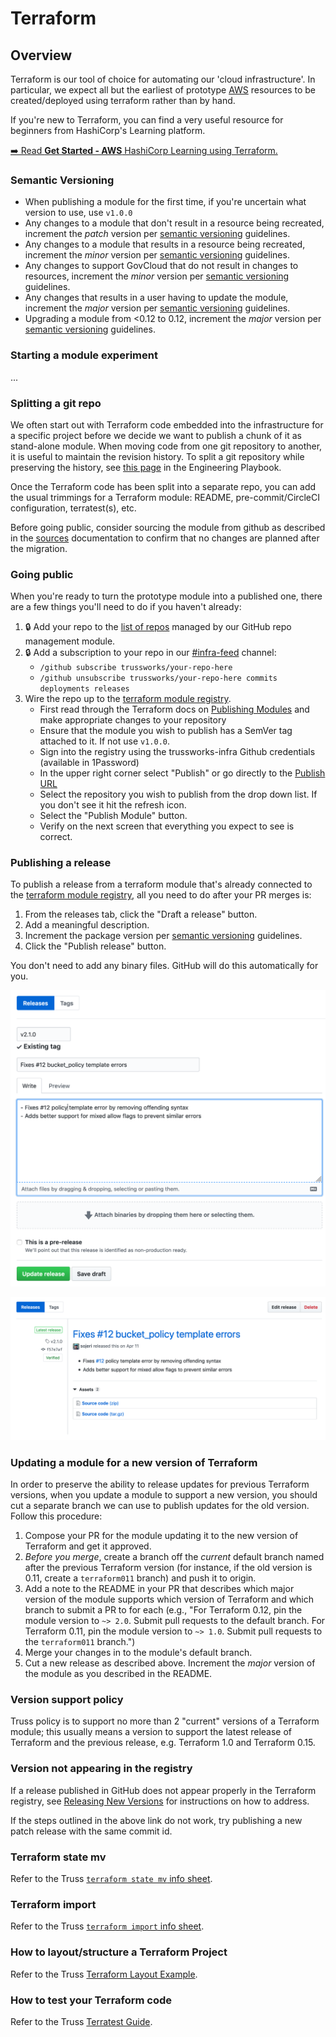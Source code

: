 # Terraform

## Overview

Terraform is our tool of choice for automating our 'cloud infrastructure'. In particular, we expect all but the earliest of prototype [AWS](../aws/README.md) resources to be created/deployed using terraform rather than by hand.

If you're new to Terraform, you can find a very useful resource for beginners
from HashiCorp's Learning platform.

[➡️  Read **Get Started - AWS** HashiCorp Learning using Terraform.](https://developer.hashicorp.com/terraform/tutorials/aws-get-started)

### Semantic Versioning

- When publishing a module for the first time, if you're uncertain what version to use, use `v1.0.0`
- Any changes to a module that don't result in a resource being recreated, increment the _patch_ version per [semantic versioning](https://semver.org/) guidelines.
- Any changes to a module that results in a resource being recreated, increment the _minor_ version per [semantic versioning](https://semver.org/) guidelines.
- Any changes to support GovCloud that do not result in changes to resources, increment the _minor_ version per [semantic versioning](https://semver.org/) guidelines.
- Any changes that results in a user having to update the module, increment the _major_ version per [semantic versioning](https://semver.org/) guidelines.
- Upgrading a module from \<0.12 to 0.12, increment the _major_ version per [semantic versioning](https://semver.org/) guidelines.

### Starting a module experiment

...

### Splitting a git repo

We often start out with Terraform code embedded into the infrastructure for a specific project before we decide we want to publish a chunk of it as stand-alone module. When moving code from one git repository to another, it is useful to maintain the revision history. To split a git repository while preserving the history, see [this page](../../developing/vcs/git-repos.md) in the Engineering Playbook.

Once the Terraform code has been split into a separate repo, you can add the usual trimmings for a Terraform module: README, pre-commit/CircleCI configuration, terratest(s), etc.

Before going public, consider sourcing the module from github as described in the [sources](https://www.terraform.io/docs/modules/sources.html) documentation to confirm that no changes are planned after the migration.

### Going public

When you're ready to turn the prototype module into a published one, there are a few things you'll need to do if you haven't already:

1. 🔒 Add your repo to the [list of repos](https://github.com/trussworks/legendary-waddle/blob/master/trussworks-prod/github-global/main.tf) managed by our GitHub repo management module.
1. 🔒 Add a subscription to your repo in our [#infra-feed](https://trussworks.slack.com/messages/C91SHMKFV/) channel:
   - `/github subscribe trussworks/your-repo-here`
   - `/github unsubscribe trussworks/your-repo-here commits deployments releases`
1. Wire the repo up to the [terraform module registry](https://registry.terraform.io).
   - First read through the Terraform docs on [Publishing Modules](https://www.terraform.io/docs/registry/modules/publish.html) and make appropriate changes to your repository
   - Ensure that the module you wish to publish has a SemVer tag attached to it. If not use `v1.0.0`.
   - Sign into the registry using the trussworks-infra Github credentials (available in 1Password)
   - In the upper right corner select "Publish" or go directly to the [Publish URL](https://registry.terraform.io/github/create)
   - Select the repository you wish to publish from the drop down list. If you don't see it hit the refresh icon.
   - Select the "Publish Module" button.
   - Verify on the next screen that everything you expect to see is correct.

### Publishing a release

To publish a release from a terraform module that's already connected to the [terraform module registry](https://registry.terraform.io), all you need to do after your PR merges is:

1. From the releases tab, click the "Draft a release" button.
1. Add a meaningful description.
1. Increment the package version per [semantic versioning](https://semver.org/) guidelines.
1. Click the "Publish release" button.

You don't need to add any binary files. GitHub will do this automatically for you.

![Screenshot of a release draft][draft-release]

![Screenshot of a published release][publish-release]

### Updating a module for a new version of Terraform

In order to preserve the ability to release updates for previous Terraform versions, when you update a module to support a new version, you should cut a separate branch we can use to publish updates for the old version. Follow this procedure:

1. Compose your PR for the module updating it to the new version of Terraform and get it approved.
1. _Before you merge_, create a branch off the _current_ default branch named after the previous Terraform version (for instance, if the old version is 0.11, create a `terraform011` branch) and push it to origin.
1. Add a note to the README in your PR that describes which major version of the module supports which version of Terraform and which branch to submit a PR to for each (e.g., "For Terraform 0.12, pin the module version to `~> 2.0`. Submit pull requests to the default branch. For Terraform 0.11, pin the module version to `~> 1.0`. Submit pull requests to the `terraform011` branch.")
1. Merge your changes in to the module's default branch.
1. Cut a new release as described above. Increment the _major_ version of the module as you described in the README.

### Version support policy

Truss policy is to support no more than 2 "current" versions of a
Terraform module; this usually means a version to support the latest
release of Terraform and the previous release, e.g. Terraform 1.0 and
Terraform 0.15.

### Version not appearing in the registry

If a release published in GitHub does not appear properly in the Terraform registry, see [Releasing New Versions](https://www.terraform.io/docs/registry/modules/publish.html#releasing-new-versions) for instructions on how to address.

If the steps outlined in the above link do not work, try publishing a new patch release with the same commit id.

### Terraform state mv

Refer to the Truss [`terraform state mv` info sheet](terraform-state-mv.md).

### Terraform import

Refer to the Truss [`terraform import` info sheet](terraform-import.md).

### How to layout/structure a Terraform Project

Refer to the Truss [Terraform Layout Example](https://github.com/trussworks/terraform-layout-example).

### How to test your Terraform code

Refer to the Truss [Terratest Guide](terratest.md).

[draft-release]: images/draft-release.png "Screenshot of a release draft"
[publish-release]: images/publish-release.png "Screenshot of a published release"

